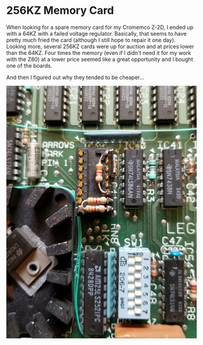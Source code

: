 # 256KZ Memory Card
When looking for a spare memory card for my Cromemco Z-2D, I ended up with a 64KZ with a failed voltage regulator. Basically, that seems to have pretty much fried the card (although I still hope to repair it one day). Looking more, several 256KZ cards were up for auction and at prices lower than the 64KZ. Four times the memory (even if I didn't need it for my work with the Z80) at a lower price seemed like a great opportunity and I bought one of the boards.

And then I figured out why they tended to be cheaper...

![Header as PROM replacement](https://raw.githubusercontent.com/w4jbm/Cromemco/master/256KZ/header.jpg)
